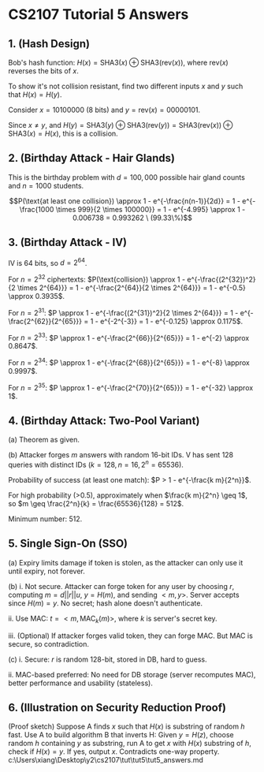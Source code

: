 # CS2107 Tutorial 5 Answers

## 1. (Hash Design)

Bob's hash function: $H(x) = \text{SHA3}(x) \oplus \text{SHA3}(\text{rev}(x))$, where $\text{rev}(x)$ reverses the bits of $x$.

To show it's not collision resistant, find two different inputs $x$ and $y$ such that $H(x) = H(y)$.

Consider $x = 10100000$ (8 bits) and $y = \text{rev}(x) = 00000101$.

Since $x \neq y$, and $H(y) = \text{SHA3}(y) \oplus \text{SHA3}(\text{rev}(y)) = \text{SHA3}(\text{rev}(x)) \oplus \text{SHA3}(x) = H(x)$, this is a collision.

## 2. (Birthday Attack - Hair Glands)

This is the birthday problem with $d = 100,000$ possible hair gland counts and $n = 1000$ students.

$$P(\text{at least one collision}) \approx 1 - e^{-\frac{n(n-1)}{2d}} = 1 - e^{-\frac{1000 \times 999}{2 \times 100000}} = 1 - e^{-4.995} \approx 1 - 0.006738 = 0.993262 \ (99.33\%)$$

## 3. (Birthday Attack - IV)

IV is 64 bits, so $d = 2^{64}$.

For $n = 2^{32}$ ciphertexts: $P(\text{collision}) \approx 1 - e^{-\frac{(2^{32})^2}{2 \times 2^{64}}} = 1 - e^{-\frac{2^{64}}{2 \times 2^{64}}} = 1 - e^{-0.5} \approx 0.3935$.

For $n = 2^{31}$: $P \approx 1 - e^{-\frac{(2^{31})^2}{2 \times 2^{64}}} = 1 - e^{-\frac{2^{62}}{2^{65}}} = 1 - e^{-2^{-3}} = 1 - e^{-0.125} \approx 0.1175$.

For $n = 2^{33}$: $P \approx 1 - e^{-\frac{2^{66}}{2^{65}}} = 1 - e^{-2} \approx 0.8647$.

For $n = 2^{34}$: $P \approx 1 - e^{-\frac{2^{68}}{2^{65}}} = 1 - e^{-8} \approx 0.9997$.

For $n = 2^{35}$: $P \approx 1 - e^{-\frac{2^{70}}{2^{65}}} = 1 - e^{-32} \approx 1$.

## 4. (Birthday Attack: Two-Pool Variant)

(a) Theorem as given.

(b) Attacker forges $m$ answers with random 16-bit IDs. V has sent 128 queries with distinct IDs ($k=128, n=16, 2^n = 65536$).

Probability of success (at least one match): $P > 1 - e^{-\frac{k m}{2^n}}$.

For high probability (>0.5), approximately when $\frac{k m}{2^n} \geq 1$, so $m \geq \frac{2^n}{k} = \frac{65536}{128} = 512$.

Minimum number: 512.

## 5. Single Sign-On (SSO)

(a) Expiry limits damage if token is stolen, as the attacker can only use it until expiry, not forever.

(b) i. Not secure. Attacker can forge token for any user by choosing $r$, computing $m = d || r || u$, $y = H(m)$, and sending $<m, y>$. Server accepts since $H(m) = y$. No secret; hash alone doesn't authenticate.

ii. Use MAC: $t = <m, \text{MAC}_k(m)>$, where $k$ is server's secret key.

iii. (Optional) If attacker forges valid token, they can forge MAC. But MAC is secure, so contradiction.

(c) i. Secure: $r$ is random 128-bit, stored in DB, hard to guess.

ii. MAC-based preferred: No need for DB storage (server recomputes MAC), better performance and usability (stateless).

## 6. (Illustration on Security Reduction Proof)

(Proof sketch) Suppose A finds $x$ such that $H(x)$ is substring of random $h$ fast. Use A to build algorithm B that inverts H: Given $y = H(z)$, choose random $h$ containing $y$ as substring, run A to get $x$ with $H(x)$ substring of $h$, check if $H(x) = y$. If yes, output $x$. Contradicts one-way property.</content>
<parameter name="filePath">c:\Users\xiang\Desktop\y2\cs2107\tut\tut5\tut5_answers.md
